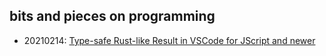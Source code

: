## bits and pieces on programming



- 20210214: [Type-safe Rust-like Result in VSCode for JScript and newer](20210214/TypeSafeRustResultsInJScriptAndNewer.md)

